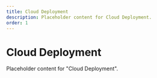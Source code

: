 ```yaml
---
title: Cloud Deployment
description: Placeholder content for Cloud Deployment.
order: 1
---
```


# Cloud Deployment

Placeholder content for "Cloud Deployment".
